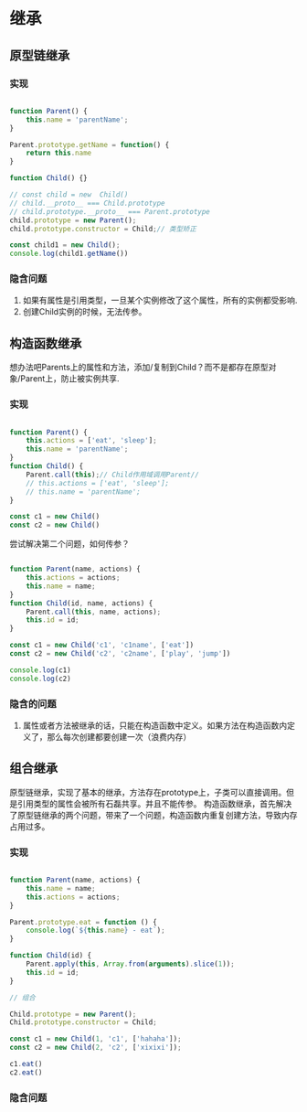 # 继承

## 原型链继承

### 实现

```js

function Parent() {
    this.name = 'parentName';
}

Parent.prototype.getName = function() {
    return this.name
}

function Child() {}

// const child = new  Child()
// child.__proto__ === Child.prototype
// child.prototype.__proto__ === Parent.prototype
child.prototype = new Parent();
child.prototype.constructor = Child;// 类型矫正

const child1 = new Child();
console.log(child1.getName())
```

### 隐含问题

1. 如果有属性是引用类型，一旦某个实例修改了这个属性，所有的实例都受影响.
2. 创建Child实例的时候，无法传参。


## 构造函数继承

想办法吧Parents上的属性和方法，添加/复制到Child？而不是都存在原型对象/Parent上，防止被实例共享.


### 实现

```js

function Parent() {
    this.actions = ['eat', 'sleep'];
    this.name = 'parentName';
}
function Child() {
    Parent.call(this);// Child作用域调用Parent// 
    // this.actions = ['eat', 'sleep'];
    // this.name = 'parentName';
}

const c1 = new Child()
const c2 = new Child()
```

尝试解决第二个问题，如何传参？

```js

function Parent(name, actions) {
    this.actions = actions;
    this.name = name;
}
function Child(id, name, actions) {
    Parent.call(this, name, actions);
    this.id = id;
}

const c1 = new Child('c1', 'c1name', ['eat'])
const c2 = new Child('c2', 'c2name', ['play', 'jump'])

console.log(c1)
console.log(c2)
```

### 隐含的问题

1. 属性或者方法被继承的话，只能在构造函数中定义。如果方法在构造函数内定义了，那么每次创建都要创建一次（浪费内存）



## 组合继承
原型链继承，实现了基本的继承，方法存在prototype上，子类可以直接调用。但是引用类型的属性会被所有石磊共享。并且不能传参。
构造函数继承，首先解决了原型链继承的两个问题，带来了一个问题，构造函数内重复创建方法，导致内存占用过多。

### 实现

```js

function Parent(name, actions) {
    this.name = name;
    this.actions = actions;
}

Parent.prototype.eat = function () {
    console.log(`${this.name} - eat`);
}

function Child(id) {
    Parent.apply(this, Array.from(arguments).slice(1));
    this.id = id;
}

// 组合

Child.prototype = new Parent();
Child.prototype.constructor = Child;

const c1 = new Child(1, 'c1', ['hahaha']);
const c2 = new Child(2, 'c2', ['xixixi']);

c1.eat()
c2.eat()
```

### 隐含问题

